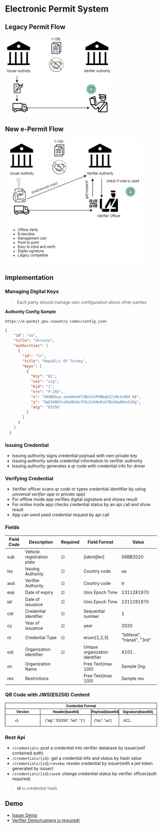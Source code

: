 # Electronic Permit System

## Legacy Permit Flow

![w:1000](img/e-permit-old-flow.png)

## New e-Permit Flow

![w:1000](img/e-permit-new-flow.png)

## Implementation

### Managing Digital Keys

> Each party should manage own configuration about other parties

**Authority Config Sample**

```https://e-permit.gov.<country code>/config.json```

```json
{
    "id": "ua",
    "title": "Ukraine",
    "authorities": [
      {
        "id": "tr",
        "title": "Republic Of Turkey",
        "keys": [
          {
            "kty": "EC",
            "use": "sig",
            "kid": "1",
            "crv": "P-256",
            "x": "kKUBDGuy-smxA6omYlXBotSzPVB6qKI2jRe1x9U4_kE",
            "y": "5q8JKBbFoiNuDDibs7h5zIohNvDiG70UJKq4E4n51Kg",
            "alg": "ES256"
          }
        ]
      }
    ]
  }
```

### Issuing Credential

- Issuing authority signs credential payload with own private key
- Issuing authority sends credential information to verifier authority
- Issuing authority generates a qr code with credential info for driver 

### Verifying Credential

- Verifier officer scans qr code or types credential identifier by using *universal verifier app* or *private app*)
- For offline mode app verifies digital signature and shows result
- For online mode app checks credential status by an api call and show result
- App can send used credential request by api call 



### Fields
| Field Code | Description | Required | Field Format | Value | 
| ----------- | ----------- | -------- | ------- | ------- | 
| sub | Vehicle registration plate | &#9745; |  [*identifier*] | 06BB2020 |
| iss | Issuing Authority |  &#9745; | Country code | ua |
| aud | Verifier Authority | &#9745; | Country code | tr |
| exp |  Date of expiry | &#9745; | Unix Epoch Time | 1311281970 |
| iat | Date of issuance | &#9745; | Unix Epoch Time | 1311281970 |
| cid | Credential Identifier | &#9745; | Sequential number | 1 |
| cy | Year of issuance | &#9745; | year | 2020 |
| ct | Credential Type | &#9745; | enum[1,2,3] | "biliteral", "transit", "3rd" |
| oid | Organization Identifier | &#9745; | Unique organization identifier | A101.. | 
| on | Organization Name | | Free Text(max 100) | Sample Org. |
| res | Restrictions | | Free Text(max 100) | Sample res. |


### QR Code with JWS(ES256) Content

![w:1200](img/e-permit-cred-format.png)



### Rest Api

- ```/credentials```: post a credential into verifier database by issuer(self contained auth) 
- ```/credentials/{id}```: get a credential info and status by hash value 
- ```/credentials/{id}/revoke```: revoke credential by issuer(with a jwt token generated by issuer)
- ```/credentials/{id}/used```: change credential status by verifier officer(auth required)

> **id** is credential hash

## Demo

- [Issuer Demo]( https://e-permit.github.io/demo/)
- [Verifier Demo(camera is required)]( https://e-permit.github.io/verify/)


